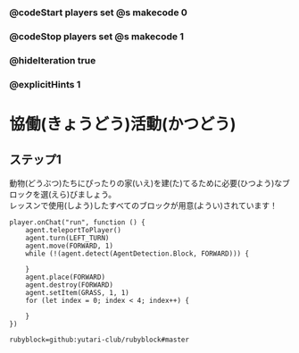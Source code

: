 ### @codeStart players set @s makecode 0
### @codeStop players set @s makecode 1

### @hideIteration true
### @explicitHints 1


# 協働(きょうどう)活動(かつどう)

## ステップ1
動物(どうぶつ)たちにぴったりの家(いえ)を建(た)てるために必要(ひつよう)なブロックを選(えら)びましょう。</br>
レッスンで使用(しよう)したすべてのブロックが用意(ようい)されています！

```ghost
player.onChat("run", function () {
    agent.teleportToPlayer()
    agent.turn(LEFT_TURN)
    agent.move(FORWARD, 1)
    while (!(agent.detect(AgentDetection.Block, FORWARD))) {
    	
    }
    agent.place(FORWARD)
    agent.destroy(FORWARD)
    agent.setItem(GRASS, 1, 1)
    for (let index = 0; index < 4; index++) {
    	
    }
})

``` 
```package
rubyblock=github:yutari-club/rubyblock#master
```
